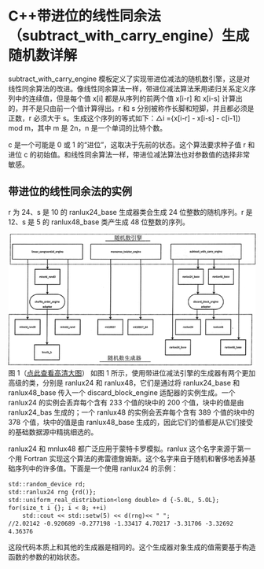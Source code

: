 # C++带进位的线性同余法（subtract_with_carry_engine）生成随机数详解

subtract_with_carry_engine 模板定义了实现带进位减法的随机数引擎，这是对线性同余算法的改进。像线性同余算法一样，带进位减法算法釆用递归关系定义序列中的连续值，但是每个值 x[i] 都是从序列的前两个值 x[i-r] 和 x[i-s] 计算出的，并不是只由前一个值计算得出。r 和 s 分别被称作长脚和短脚，并且都必须是正数，r 必须大于 s。生成这个序列的等式如下：△i ={x[i-r] - x[i-s] - c[i-1]) mod m，其中 m 是 2n，n 是一个单词的比特个数。

c 是一个可能是 0 或 1 的“进位”，这取决于先前的状态。这个算法要求种子值 r 和进位 c 的初始值。和线性同余算法一样，带进位减法算法也对参数值的选择非常敏感。

## 带进位的线性同余法的实例

r 为 24、s 是 10 的 ranlux24_base 生成器类会生成 24 位整数的随机序列。r 是 12、s 是 5 的 ranlux48_base 类产生成 48 位整数的序列。

![](img/41b88a4ecc0969e347eb033583c0a7fb.jpg)
图 1（[点此查看高清大图](http://c.biancheng.net/uploads/allimg/180921/2-1P92115044K43.jpg)）
如图 1 所示，使用带进位减法引擎的生成器有两个更加高级的类，分别是 ranlux24 和 ranlux48，它们是通过将 ranlux24_base 和 ranlux48_base 传入一个 discard_block_engine 适配器的实例生成。一个 ranlux24 的实例会丢弃每个含有 233 个值的块中的 200 个值，块中的值是由 ranlux24_bas 生成的；一个 ranlux48 的实例会丟弃每个含有 389 个值的块中的 378 个值，块中的值是由 ranlux48_base 生成的，因此它们的值都是从它们接受的基础数据源中精挑细选的。

ranlux24 和 mnlux48 都广泛应用于蒙特卡罗模拟。ranlux 这个名字来源于第一个用 Fortran 实现这个算法的弗雷德詹姆斯。这个名字来自于随机和奢侈地丢掉基础序列中的许多值。下面是一个使用 ranlux24 的示例：

```
std::random_device rd;
std::ranlux24 rng {rd()};
std::uniform_real_distribution<long double> d {-5.0L, 5.OL};
for(size_t i {}; i < 8; ++i)
    std::cout << std::setw(5) << d(rng)<< " ";
//2.02142 -0.920689 -0.277198 -1.33417 4.70217 -3.31706 -3.32692 4.36376
```

这段代码本质上和其他的生成器是相同的。这个生成器对象生成的值需要基于构造函数的参数的初始状态。